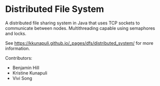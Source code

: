 # Distributed File System
A distributed file sharing system in Java that uses TCP sockets to communicate between nodes. Multithreading capable using semaphores and locks.

See https://kkunapuli.github.io/_pages/dfs/distributed_system/ for more information.

Contributors:
- Benjamin Hill
- Kristine Kunapuli
- Vivi Song
